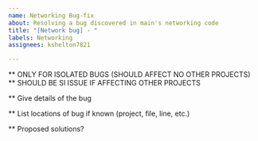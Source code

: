 ```yaml
---
name: Networking Bug-fix
about: Resolving a bug discovered in main's networking code
title: "[Network bug] - "
labels: Networking
assignees: kshelton7821

---
```


** ONLY FOR ISOLATED BUGS (SHOULD AFFECT NO OTHER PROJECTS)
** SHOULD BE SI ISSUE IF AFFECTING OTHER PROJECTS

** Give details of the bug

** List locations of bug if known (project, file, line, etc.)

** Proposed solutions?
